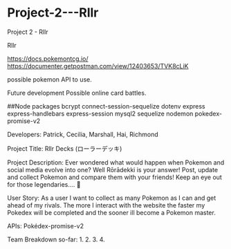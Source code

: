 # Project-2---Rllr
Project 2 - Rllr

Rllr


https://docs.pokemontcg.io/
https://documenter.getpostman.com/view/12403653/TVK8cLiK

possible pokemon API to use.


Future development
Possible online card battles.

##Node packages
bcrypt
connect-session-sequelize
dotenv
express
express-handlebars
express-session
mysql2
sequelize
nodemon
pokedex-promise-v2


Developers: Patrick, Cecilia, Marshall, Hai, Richmond

Project Title: Rllr Decks (ローラーデッキ)

Project Description: Ever wondered what would happen when Pokemon and social media evolve into one? Well  Rōrādekki is your answer! Post, update and collect Pokemon and compare them with your friends! Keep an eye out for those legendaries…. 👀

User Story: As a user I want to collect as many Pokemon as I can and get ahead of my rivals. The more I interact with the website the faster my Pokedex will be completed and the sooner ill become a Pokemon master. 

APIs: Pokédex-promise-v2

Team Breakdown so-far: 
1.
2.
3.
4.